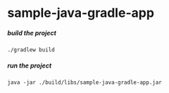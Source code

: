 # sample-java-gradle-app

##### build the project

    ./gradlew build

##### run the project

    java -jar ./build/libs/sample-java-gradle-app.jar


